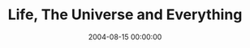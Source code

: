 ---
layout: series
series: "Life, The Universe and Everything"
permalink: "/life,-the-universe-and-everything/"
title: "Life, The Universe and Everything"
date: 2004-08-15 00:00:00
endDate: 2004-09-05 00:00:00
description: "God wants our everything. Not parts of our life - the whole thing. Join us in this series as we examine what it would look like to open our hands and let go."
src: "http://s3.amazonaws.com/crossroads-media/images/life-universe.jpg"
---